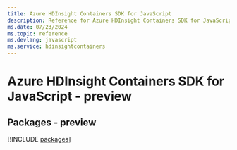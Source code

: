 ```yaml
---
title: Azure HDInsight Containers SDK for JavaScript
description: Reference for Azure HDInsight Containers SDK for JavaScript
ms.date: 07/23/2024
ms.topic: reference
ms.devlang: javascript
ms.service: hdinsightcontainers
---
```

# Azure HDInsight Containers SDK for JavaScript - preview
## Packages - preview
[!INCLUDE [packages](hdinsight-containers-index.md)]
